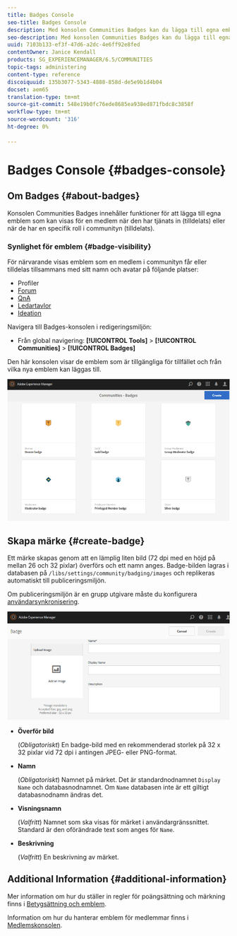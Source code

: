 ```yaml
---
title: Badges Console
seo-title: Badges Console
description: Med konsolen Communities Badges kan du lägga till egna emblem som kan visas för medlemmar när de har en viss roll i communityn (tilldelade) eller när de har en viss roll i communityn
seo-description: Med konsolen Communities Badges kan du lägga till egna emblem som kan visas för medlemmar när de har en viss roll i communityn (tilldelade) eller när de har en viss roll i communityn
uuid: 7103b133-ef3f-47d6-a2dc-4e6ff92e8fed
contentOwner: Janice Kendall
products: SG_EXPERIENCEMANAGER/6.5/COMMUNITIES
topic-tags: administering
content-type: reference
discoiquuid: 135b3077-5343-4888-858d-de5e9b1d4b04
docset: aem65
translation-type: tm+mt
source-git-commit: 548e19b0fc76ede8685ea938ed871fbdc8c3858f
workflow-type: tm+mt
source-wordcount: '316'
ht-degree: 0%

---
```



# Badges Console {#badges-console}

## Om Badges {#about-badges}

Konsolen Communities Badges innehåller funktioner för att lägga till egna emblem som kan visas för en medlem när den har tjänats in (tilldelats) eller när de har en specifik roll i communityn (tilldelats).

### Synlighet för emblem {#badge-visibility}

För närvarande visas emblem som en medlem i communityn får eller tilldelas tillsammans med sitt namn och avatar på följande platser:

* Profiler
* [Forum](/help/communities/forum.md)
* [QnA](/help/communities/working-with-qna.md)
* [Ledartavlor](/help/communities/enabling-leaderboard.md)
* [Ideation](/help/communities/ideation-feature.md)

Navigera till Badges-konsolen i redigeringsmiljön:

* Från global navigering: **[!UICONTROL Tools]** > **[!UICONTROL Communities]** > **[!UICONTROL Badges]**

Den här konsolen visar de emblem som är tillgängliga för tillfället och från vilka nya emblem kan läggas till.

![badges-homepage](assets/badges-homepage.png)

## Skapa märke {#create-badge}

Ett märke skapas genom att en lämplig liten bild (72 dpi med en höjd på mellan 26 och 32 pixlar) överförs och ett namn anges. Badge-bilden lagras i databasen på `/libs/settings/community/badging/images` och replikeras automatiskt till publiceringsmiljön.

Om publiceringsmiljön är en grupp utgivare måste du konfigurera [användarsynkronisering](/help/communities/sync.md).

![create-badge](assets/create-badge.png)

* **Överför bild**

   (*Obligatoriskt*) En badge-bild med en rekommenderad storlek på 32 x 32 pixlar vid 72 dpi i antingen JPEG- eller PNG-format.

* **Namn**

   (*Obligatoriskt*) Namnet på märket. Det är standardnodnamnet `Display Name` och databasnodnamnet. Om `Name` databasen inte är ett giltigt databasnodnamn ändras det.

* **Visningsnamn**

   (*Valfritt*) Namnet som ska visas för märket i användargränssnittet. Standard är den oförändrade text som anges för `Name`.

* **Beskrivning**

   (*Valfritt*) En beskrivning av märket.

## Additional Information {#additional-information}

Mer information om hur du ställer in regler för poängsättning och märkning finns i [Betygsättning och emblem](/help/communities/implementing-scoring.md).

Information om hur du hanterar emblem för medlemmar finns i [Medlemskonsolen](/help/communities/members.md).
